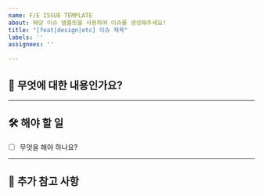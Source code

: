 ```yaml
---
name: F/E ISSUE TEMPLATE
about: 해당 이슈 템플릿을 사용하여 이슈를 생성해주세요!
title: "[feat|design|etc] 이슈 제목"
labels: ''
assignees: ''

---
```


<!-- 작성시에는 템플릿 내 주석을 삭제해주세요. -->

## 🤔 무엇에 대한 내용인가요?

<!-- 이슈에 대한 간략한 설명을 적어주세요. -->

---

## 🛠️ 해야 할 일

<!-- 기대하는 동작을 명확하게 작성해주세요. -->

- [ ] 무엇을 해야 하나요?

---

## 📎 추가 참고 사항

<!-- 관련된 스크린샷, 링크, 로그 등을 자유롭게 첨부해주세요. -->
